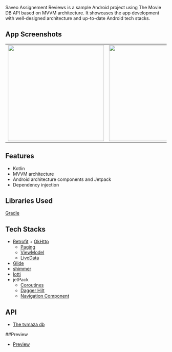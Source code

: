 
Saveo Assignement Reviews is a sample Android project using The Movie DB API based on MVVM architecture. It showcases the app development with well-designed architecture and up-to-date Android tech stacks.

## App Screenshots

<table>
  <tr>
    <td><img src="https://user-images.githubusercontent.com/38027375/126920501-d5aefd9c-f8b4-4899-9c13-c06ba484aa33.jpg" width="300"/></td>
    <td><img src="https://user-images.githubusercontent.com/38027375/126920505-ef861f5b-da68-4e5f-b409-d959a4c160ba.jpg" width="300"/></td>
  </tr>
 </table>

## Features
* Kotlin
* MVVM architecture
* Android architecture components and Jetpack
* Dependency injection

## Libraries Used

[Gradle](https://github.com/nero002/saveoAssignment/blob/main/app/build.gradle)

## Tech Stacks
* [Retrofit](http://square.github.io/retrofit/) + [OkHttp](http://square.github.io/okhttp/)
    * [Paging](https://developer.android.com/topic/libraries/architecture/paging)
    * [ViewModel](https://developer.android.com/reference/androidx/lifecycle/ViewModel)
    * [LiveData](https://developer.android.com/topic/libraries/architecture/livedata)
* [Glide](https://github.com/bumptech/glide)
* [shimmer](implementation 'com.facebook.shimmer:shimmer:0.1.0@aar')
* [lotti](https://lottiefiles.com)
* jetPack
  * [Coroutines](https://developer.android.com/kotlin/coroutines)
  * [Dagger Hilt](https://developer.android.com/training/dependency-injection/hilt-android)
  * [Navigation Component](https://developer.android.com/jetpack/androidx/releases/navigation)

## API 

* [The tvmaza db](https://api.tvmaze.com/)

##Preview
* [Preview]()

